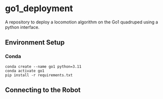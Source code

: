 # go1_deployment

A repository to deploy a locomotion algorithm on the Go1 quadruped using a python interface.

## Environment Setup

### Conda
```
conda create --name go1 python=3.11
conda activate go1
pip install -r requirements.txt
```

## Connecting to the Robot
